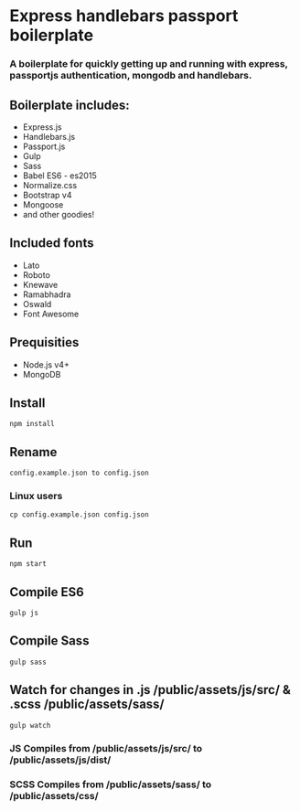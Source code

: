 # Express handlebars passport boilerplate

### A boilerplate for quickly getting up and running with express, passportjs authentication, mongodb and handlebars.


## Boilerplate includes:
* Express.js
* Handlebars.js
* Passport.js
* Gulp
* Sass
* Babel ES6 - es2015
* Normalize.css
* Bootstrap v4
* Mongoose
* and other goodies!

## Included fonts
* Lato
* Roboto
* Knewave
* Ramabhadra
* Oswald
* Font Awesome

## Prequisities
* Node.js v4+
* MongoDB

## Install
```npm install ```

## Rename
```config.example.json to config.json```
### Linux users
```cp config.example.json config.json```

## Run
```npm start```

## Compile ES6
```gulp js```

## Compile Sass
```gulp sass```

## Watch for changes in .js /public/assets/js/src/ & .scss /public/assets/sass/
```gulp watch```

### JS Compiles from /public/assets/js/src/ to /public/assets/js/dist/
### SCSS Compiles from /public/assets/sass/ to /public/assets/css/

